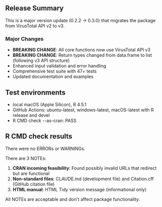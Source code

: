 ## Release Summary
This is a major version update (0.2.2 -> 0.3.0) that migrates the package from VirusTotal API v2 to v3.

### Major Changes
- **BREAKING CHANGE**: All core functions now use VirusTotal API v3
- **BREAKING CHANGE**: Return types changed from data.frame to list (following v3 API structure)  
- Enhanced input validation and error handling
- Comprehensive test suite with 47+ tests
- Updated documentation and examples

## Test environments
* local macOS (Apple Silicon), R 4.5.1
* GitHub Actions: ubuntu-latest, windows-latest, macOS-latest with R release and devel
* R CMD check --as-cran: PASS

## R CMD check results
There were no ERRORs or WARNINGs.

There are 3 NOTEs:
1. **CRAN incoming feasibility**: Found possibly invalid URLs that redirect but are functional
2. **Non-standard files**: CLAUDE.md (development file) and Citation.cff (GitHub citation file) 
3. **HTML manual**: HTML Tidy version message (informational only)

All NOTEs are acceptable and don't affect package functionality.


